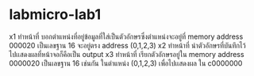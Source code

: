 # labmicro-lab1
x1 ทำหน้าที่ บอกตำแหน่งที่อยู่ข้อมูลที่ใส่เป็นตัวอักษรซึ่งตำแหน่งจะอยู่ที่ memory address 000020 เป็นเลขฐาน 16 จะอยู่ตรง address (0,1,2,3)
x2 ทำหน้าที่ นำตัวอักษรที่บันทึกไว้ไปเเสดงผลที่หน้าจอก็คือเป็น output
x3 ทำหน้าที่ เรียกตัวอักษรอยู่ใน memory address 0000020 เป็นเลขฐาน 16 เช่นกัน ในตำแหน่ง (0,1,2,3) เพื่อไปเเสดงผล ใน c0000000
